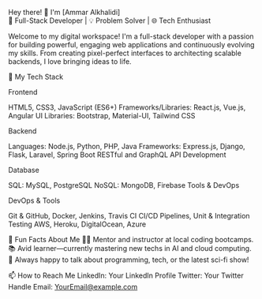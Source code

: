 Hey there! 👋 I'm [Ammar Alkhalidi]  
🚀 Full-Stack Developer | 💡 Problem Solver | 🌐 Tech Enthusiast

Welcome to my digital workspace! I'm a full-stack developer with a passion for building powerful, engaging web applications and continuously evolving my skills. From creating pixel-perfect interfaces to architecting scalable backends, I love bringing ideas to life.

🧰 My Tech Stack

Frontend

HTML5, CSS3, JavaScript (ES6+)
Frameworks/Libraries: React.js, Vue.js, Angular
UI Libraries: Bootstrap, Material-UI, Tailwind CSS

Backend

Languages: Node.js, Python, PHP, Java
Frameworks: Express.js, Django, Flask, Laravel, Spring Boot
RESTful and GraphQL API Development


Database

SQL: MySQL, PostgreSQL
NoSQL: MongoDB, Firebase
Tools & DevOps


DevOps & Tools

Git & GitHub, Docker, Jenkins, Travis CI
CI/CD Pipelines, Unit & Integration Testing
AWS, Heroku, DigitalOcean, Azure

🌟 Fun Facts About Me
👨‍🏫 Mentor and instructor at local coding bootcamps.
📚 Avid learner—currently mastering new techs in AI and cloud computing.
💬 Always happy to talk about programming, tech, or the latest sci-fi show!


📫 How to Reach Me
LinkedIn: Your LinkedIn Profile
Twitter: Your Twitter Handle
Email: YourEmail@example.com



